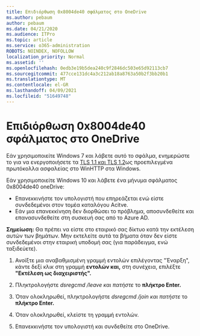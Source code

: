 ```yaml
---
title: Επιδιόρθωση 0x8004de40 σφάλματος στο OneDrive
ms.author: pebaum
author: pebaum
ms.date: 04/21/2020
ms.audience: ITPro
ms.topic: article
ms.service: o365-administration
ROBOTS: NOINDEX, NOFOLLOW
localization_priority: Normal
ms.assetid: ''
ms.openlocfilehash: 0edb3e19b5dea240c9f2846dc503e65d92113cb7
ms.sourcegitcommit: 477cce131dc4a3c212ab18a8763a50b2f3bb20b1
ms.translationtype: MT
ms.contentlocale: el-GR
ms.lasthandoff: 04/09/2021
ms.locfileid: "51649748"
---
```

# <a name="fix-0x8004de40-error-in-onedrive"></a>Επιδιόρθωση 0x8004de40 σφάλματος στο OneDrive

Εάν χρησιμοποιείτε Windows 7 και λάβετε αυτό το σφάλμα, ενημερώστε το για να ενεργοποιήσετε τα [TLS 1.1 και TLS 1.2](https://support.microsoft.com/topic/update-to-enable-tls-1-1-and-tls-1-2-as-default-secure-protocols-in-winhttp-in-windows-c4bd73d2-31d7-761e-0178-11268bb10392)ως προεπιλεγμένα πρωτόκολλα ασφαλείας στο WinHTTP στα Windows.

Εάν χρησιμοποιείτε Windows 10 και λάβετε ένα μήνυμα σφάλματος 0x8004de40 oneDrive:

- Επανεκκινήστε τον υπολογιστή που επηρεάζεται ενώ είστε συνδεδεμένοι στον τομέα καταλόγου Acitve.
- Εάν μια επανεκκίνηση δεν διορθώσει το πρόβλημα, αποσυνδεθείτε και επανασυνδεθείτε στη συσκευή σας από το Azure AD. 

**Σημείωση:** Θα πρέπει να είστε στο εταιρικό σας δίκτυο κατά την εκτέλεση αυτών των βημάτων. Μην εκτελείτε αυτά τα βήματα όταν δεν είστε συνδεδεμένοι στην εταιρική υποδομή σας (για παράδειγμα, ενώ ταξιδεύετε). 

1. Ανοίξτε μια αναβαθμισμένη γραμμή εντολών επιλέγοντας "Έναρξη", κάντε δεξί κλικ στη γραμμή **εντολών και,** στη συνέχεια, επιλέξτε **"Εκτέλεση ως διαχειριστής".**

1. Πληκτρολογήστε *dsregcmd /leave και πατήστε* το **πλήκτρο Enter.**

1. Όταν ολοκληρωθεί, πληκτρολογήστε *dsregcmd /join και πατήστε* το **πλήκτρο Enter.**

1. Όταν ολοκληρωθεί, κλείστε τη γραμμή εντολών.

1. Επανεκκινήστε τον υπολογιστή και συνδεθείτε στο OneDrive.